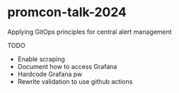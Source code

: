 # promcon-talk-2024
Applying GitOps principles for central alert management

TODO
* Enable scraping
* Document how to access Grafana
* Hardcode Grafana pw
* Rewrite validation to use github actions